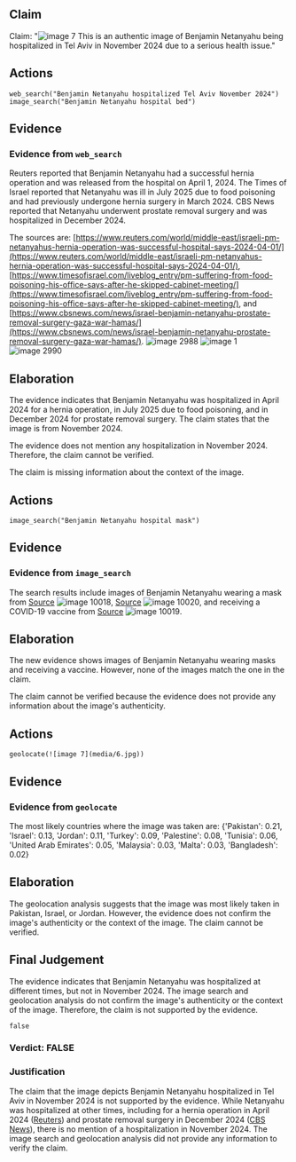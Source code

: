 ## Claim
Claim: "![image 7](media/6.jpg) This is an authentic image of Benjamin Netanyahu being hospitalized in Tel Aviv in November 2024 due to a serious health issue."

## Actions
```
web_search("Benjamin Netanyahu hospitalized Tel Aviv November 2024")
image_search("Benjamin Netanyahu hospital bed")
```

## Evidence
### Evidence from `web_search`
Reuters reported that Benjamin Netanyahu had a successful hernia operation and was released from the hospital on April 1, 2024. The Times of Israel reported that Netanyahu was ill in July 2025 due to food poisoning and had previously undergone hernia surgery in March 2024. CBS News reported that Netanyahu underwent prostate removal surgery and was hospitalized in December 2024.

The sources are: [https://www.reuters.com/world/middle-east/israeli-pm-netanyahus-hernia-operation-was-successful-hospital-says-2024-04-01/](https://www.reuters.com/world/middle-east/israeli-pm-netanyahus-hernia-operation-was-successful-hospital-says-2024-04-01/), [https://www.timesofisrael.com/liveblog_entry/pm-suffering-from-food-poisoning-his-office-says-after-he-skipped-cabinet-meeting/](https://www.timesofisrael.com/liveblog_entry/pm-suffering-from-food-poisoning-his-office-says-after-he-skipped-cabinet-meeting/), and [https://www.cbsnews.com/news/israel-benjamin-netanyahu-prostate-removal-surgery-gaza-war-hamas/](https://www.cbsnews.com/news/israel-benjamin-netanyahu-prostate-removal-surgery-gaza-war-hamas/). ![image 2988](media/2025-08-02_21-10-1754169027-799620.jpg) ![image 1](media/0.jpg) ![image 2990](media/2025-08-02_21-10-1754169033-737241.jpg)


## Elaboration
The evidence indicates that Benjamin Netanyahu was hospitalized in April 2024 for a hernia operation, in July 2025 due to food poisoning, and in December 2024 for prostate removal surgery. The claim states that the image is from November 2024.

The evidence does not mention any hospitalization in November 2024. Therefore, the claim cannot be verified.

The claim is missing information about the context of the image.


## Actions
```
image_search("Benjamin Netanyahu hospital mask")
```

## Evidence
### Evidence from `image_search`
The search results include images of Benjamin Netanyahu wearing a mask from [Source](https://www.aspistrategist.org.au/netanyahus-poisoned-legacy/) ![image 10018](media/2025-08-30_06-56-1756536974-752553.jpg), [Source](https://www.latimes.com/world-nation/story/2022-10-06/israel-benjamin-netanyahu-leaves-hospital-overnight-stay/) ![image 10020](media/2025-08-30_06-56-1756536974-960959.jpg), and receiving a COVID-19 vaccine from [Source](https://www.aljazeera.com/news/2020/12/19/netanyahu-gets-covid-vaccine-starts-israel-rollout/) ![image 10019](media/2025-08-30_06-56-1756536974-854806.jpg).


## Elaboration
The new evidence shows images of Benjamin Netanyahu wearing masks and receiving a vaccine. However, none of the images match the one in the claim.

The claim cannot be verified because the evidence does not provide any information about the image's authenticity.


## Actions
```
geolocate(![image 7](media/6.jpg))
```

## Evidence
### Evidence from `geolocate`
The most likely countries where the image was taken are: {'Pakistan': 0.21, 'Israel': 0.13, 'Jordan': 0.11, 'Turkey': 0.09, 'Palestine': 0.08, 'Tunisia': 0.06, 'United Arab Emirates': 0.05, 'Malaysia': 0.03, 'Malta': 0.03, 'Bangladesh': 0.02}

## Elaboration
The geolocation analysis suggests that the image was most likely taken in Pakistan, Israel, or Jordan. However, the evidence does not confirm the image's authenticity or the context of the image. The claim cannot be verified.


## Final Judgement
The evidence indicates that Benjamin Netanyahu was hospitalized at different times, but not in November 2024. The image search and geolocation analysis do not confirm the image's authenticity or the context of the image. Therefore, the claim is not supported by the evidence.

`false`

### Verdict: FALSE

### Justification
The claim that the image depicts Benjamin Netanyahu hospitalized in Tel Aviv in November 2024 is not supported by the evidence. While Netanyahu was hospitalized at other times, including for a hernia operation in April 2024 ([Reuters](https://www.reuters.com/world/middle-east/israeli-pm-netanyahus-hernia-operation-was-successful-hospital-says-2024-04-01/)) and prostate removal surgery in December 2024 ([CBS News](https://www.cbsnews.com/news/israel-benjamin-netanyahu-prostate-removal-surgery-gaza-war-hamas/)), there is no mention of a hospitalization in November 2024. The image search and geolocation analysis did not provide any information to verify the claim.
